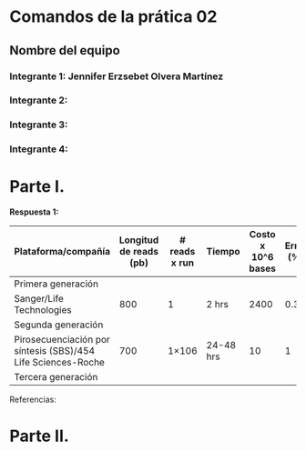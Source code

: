 # Comandos de la prática 02
## Nombre del equipo
### Integrante 1: Jennifer Erzsebet Olvera Martínez 
### Integrante 2:
### Integrante 3:
### Integrante 4:

# Parte I. 

**Respuesta 1:**

Plataforma/compañía | Longitud de reads (pb) | # reads x run | Tiempo | Costo x 10^6 bases | Error (%) | Química
--- | --- | --- | --- | --- | --- | --- |
Primera generación | | | | | | |
Sanger/Life Technologies | 800 | 1 | 2 hrs | 2400 | 0.3 | Dideoxy terminator
Segunda generación | | | | | | |
Pirosecuenciación por síntesis (SBS)/454 Life Sciences-Roche | 700 | 1×106 | 24-48 hrs | 10 | 1 | Pirosecuenciación |
Tercera generación | | | | | | |

Referencias:

# Parte II.

